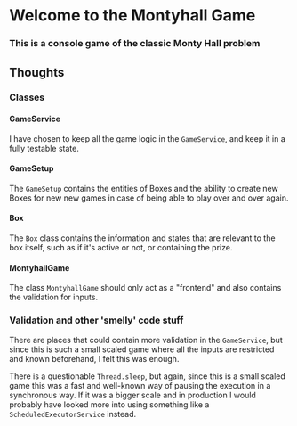 # Welcome to the Montyhall Game
### This is a console game of the classic Monty Hall problem


## Thoughts
### Classes

#### GameService
I have chosen to keep all the game logic in the `GameService`, and keep it in a fully testable state.

#### GameSetup
The `GameSetup` contains the entities of Boxes and the ability to create new Boxes for new new games in case of being able to play over and over again.

#### Box
The `Box` class contains the information and states that are relevant to the box itself, such as if it's active or not, or containing the prize.
#### MontyhallGame
The class `MontyhallGame` should only act as a "frontend" and also contains the validation for inputs. 

### Validation and other 'smelly' code stuff
There are places that could contain more validation in the `GameService`, but since this is such a small scaled game where all the inputs are restricted and known beforehand, I felt this was enough.

There is a questionable `Thread.sleep`, but again, since this is a small scaled game this was a fast and well-known way of pausing the execution in a synchronous way. If it was a bigger scale and in production I would probably have looked more into using something like a `ScheduledExecutorService` instead.
